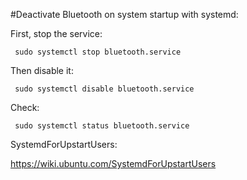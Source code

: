 #Deactivate Bluetooth on system startup with systemd:

First, stop the service:

     sudo systemctl stop bluetooth.service

Then disable it:

     sudo systemctl disable bluetooth.service

Check:

     sudo systemctl status bluetooth.service
     
     
     
SystemdForUpstartUsers:

https://wiki.ubuntu.com/SystemdForUpstartUsers
